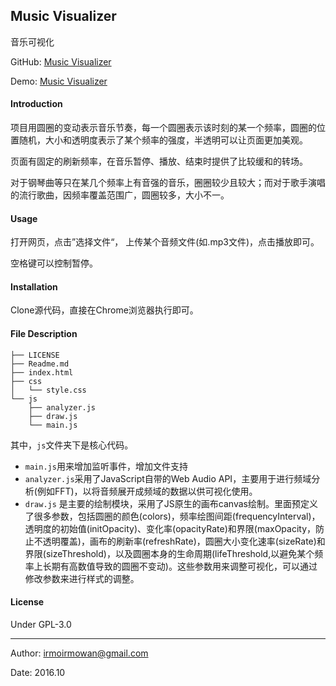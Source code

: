 ## Music Visualizer

音乐可视化

GitHub: [Music Visualizer](https://github.com/irmowan/Music-Visualizer)

Demo: [Music Visualizer](http://irmo.me/Music-Visualizer/)

#### Introduction

项目用圆圈的变动表示音乐节奏，每一个圆圈表示该时刻的某一个频率，圆圈的位置随机，大小和透明度表示了某个频率的强度，半透明可以让页面更加美观。

页面有固定的刷新频率，在音乐暂停、播放、结束时提供了比较缓和的转场。

对于钢琴曲等只在某几个频率上有音强的音乐，圈圈较少且较大；而对于歌手演唱的流行歌曲，因频率覆盖范围广，圆圈较多，大小不一。

#### Usage

打开网页，点击”选择文件“， 上传某个音频文件(如.mp3文件)，点击播放即可。

空格键可以控制暂停。

#### Installation

Clone源代码，直接在Chrome浏览器执行即可。

#### File Description

```
├── LICENSE
├── Readme.md
├── index.html
├── css
│   └── style.css
└── js
    ├── analyzer.js
    ├── draw.js
    └── main.js
```

其中，`js`文件夹下是核心代码。

- `main.js`用来增加监听事件，增加文件支持
- `analyzer.js`采用了JavaScript自带的Web Audio API，主要用于进行频域分析(例如FFT)，以将音频展开成频域的数据以供可视化使用。
- `draw.js` 是主要的绘制模块，采用了JS原生的画布canvas绘制。里面预定义了很多参数，包括圆圈的颜色(colors)，频率绘图间距(frequencyInterval)，透明度的初始值(initOpacity)、变化率(opacityRate)和界限(maxOpacity，防止不透明覆盖)，画布的刷新率(refreshRate)，圆圈大小变化速率(sizeRate)和界限(sizeThreshold)，以及圆圈本身的生命周期(lifeThreshold,以避免某个频率上长期有高数值导致的圆圈不变动)。这些参数用来调整可视化，可以通过修改参数来进行样式的调整。

#### License

Under GPL-3.0

---

Author: [irmo<irmowan@gmail.com>](https://github.com/irmowan)

Date: 2016.10